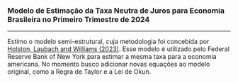 ### Modelo de Estimação da Taxa Neutra de Juros para Economia Brasileira no Primeiro Trimestre de 2024
-------------------------------------------------------------------------------------------------------
 
Estimo o modelo semi-estrutural, cuja metodologia foi concebida por [Holston, Laubach and Williams (2023)](https://papers.ssrn.com/sol3/papers.cfm?abstract_id=4482053). Esse modelo é 
utilizado pelo Federal Reserve Bank of New York para estimar a mesma taxa para a economia americana. No momento busco adicionar novas equações ao modelo original, como a Regra de Taylor e a Lei de Okun.
